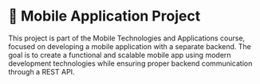 # 📱 Mobile Application Project
This project is part of the Mobile Technologies and Applications course, focused on developing a 
mobile application with a separate backend. 
The goal is to create a functional and scalable mobile app using modern development 
technologies while ensuring proper backend communication through a REST API.
